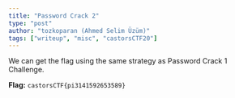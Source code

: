 ```yaml
---
title: "Password Crack 2"
type: "post"
author: "tozkoparan (Ahmed Selim Üzüm)"
tags: ["writeup", "misc", "castorsCTF20"]
---
```


We can get the flag using the same strategy as Password Crack 1 Challenge.

**Flag:** `castorsCTF{pi3141592653589}`
